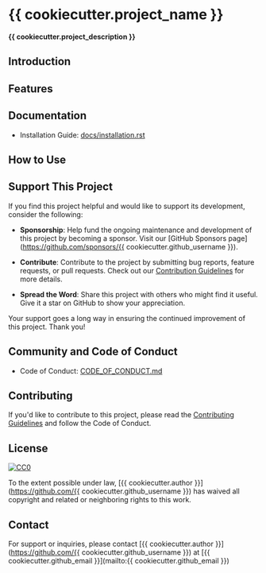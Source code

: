 # {{ cookiecutter.project_name }}

**{{ cookiecutter.project_description }}**


## Introduction


## Features


## Documentation

- Installation Guide: [docs/installation.rst](docs/installation.rst)

## How to Use


## Support This Project

If you find this project helpful and would like to support its development, consider the following:

- **Sponsorship**: Help fund the ongoing maintenance and development of this project by becoming a sponsor. Visit our [GitHub Sponsors page](https://github.com/sponsors/{{ cookiecutter.github_username }}).

- **Contribute**: Contribute to the project by submitting bug reports, feature requests, or pull requests. Check out our [Contribution Guidelines](.github/CONTRIBUTING.md) for more details.

- **Spread the Word**: Share this project with others who might find it useful. Give it a star on GitHub to show your appreciation.

Your support goes a long way in ensuring the continued improvement of this project. Thank you!

## Community and Code of Conduct

- Code of Conduct: [CODE_OF_CONDUCT.md](CODE_OF_CONDUCT.md)

## Contributing

If you'd like to contribute to this project, please read the [Contributing Guidelines](.github/CONTRIBUTING.md) and follow the Code of Conduct.

## License

[![CC0](https://licensebuttons.net/p/zero/1.0/88x31.png)](https://creativecommons.org/publicdomain/zero/1.0/)

To the extent possible under law, [{{ cookiecutter.author }}](https://github.com/{{ cookiecutter.github_username }}) has waived all copyright and related or neighboring rights to this work.

## Contact

For support or inquiries, please contact [{{ cookiecutter.author }}](https://github.com/{{ cookiecutter.github_username }}) at [{{ cookiecutter.github_email }}](mailto:{{ cookiecutter.github_email }})
